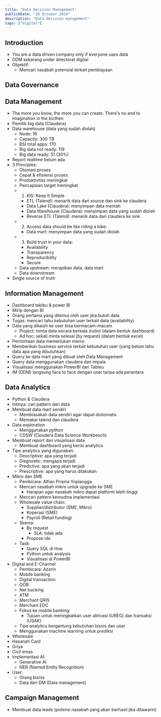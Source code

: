 ```yaml
---
title: "Data Decision Management"
publishDate: "28 October 2024"
description: "Data decision management"
tags: ["digital"]
---
```


## Introduction

- You are a data driven company only if everyone uses data
- DDM sekarang under directorat digital
- Objektif:
  - Mencari nasabah potensial terkait pembiayaan

## Data Governance

## Data Management

- The more you know, the more you can create. There's no end to imagination in the kicthen
- Pemilik big data (Claudera)
- Data warehouse (data yang sudah diolah)
  - Node: 16
  - Capacity: 300 TB
  - BSI total apps: 170
  - Big data not ready: 119
  - Big data ready: 51 (30%)
- Report realtime belum ada
- 3 Principles:
  - Otomasi proses
  - Cepat & efisiensi proses
  - Produktivitas meningkat
  - Pencapaian target meningkat
  - 1. KIS: Keep It Simple
    - ETL (Talend): menarik data dari source dan sink ke claudera
    - Data Lake (Claudera): menyimpan data mentah
    - Data Warehouse (Claudera): menyimpan data yang sudah diolah
    - Reverse ETL (Talend): menarik data dari claudera ke sink
  - 2. Access data should be like riding a bike:
    - Data mart: menyimpan data yang sudah diolah
  - 3. Build trust in your data:
    - Availability
    - Transparency
    - Reproducibility
    - Secure
  - Data upstream: merapikan data, data mart
  - Data downstream
- Single source of truth

## Information Management

- Dashboard tableu & power BI
- Mirip dengan BI
- Orang pertama yang ditemui oleh user jika butuh data
- Tugas: mencari tahu kebutuhan user terkait data (availability)
- Data yang dikasih ke user bisa bermacam-macam
  - Project: minta data secara berkala (rutin) (dalam bentuk dashboard)
  - Ad hoc: sekali minta selesai (by request) (dalam bentuk excel)
- Permintaan data memerlukan memo
- Memberikan business service terkait kebutuhan user (yang belum tahu data apa yang dibutuhkan)
- Query ke data mart yang dibuat oleh Data Management
- Query data menggunakan claudera dan impala
- Visualisasi menggunakan PowerBI dan Tableu
- IM (DDM) langsung face to face dengan user tanpa ada perantara

## Data Analytics

- Python & Claudera
- Intinya: cari pattern dari data
- Membuat data mart sendiri
  - Membiasakan data sendiri agar dapat diotomatis
  - Memakai talend dan claudera
- Data exploration
  - Menggunakan python
  - CDSW (Cloudera Data Science Workbench)
- Membuat report dan visualisasi data
  - Membuat dashboard yang berisi analytics
- Tipe analytics yang digunakan:
  - Descriptive: apa yang terjadi
  - Diagnostic: mengapa terjadi
  - Predictive: apa yang akan terjadi
  - Prescriptive: apa yang harus dilakukan
- Mikro dan SME
  - Pembicara: Alfian Prisma Yopiangga
  - Mencari nasabah mikro untuk upgrade ke SME
    - Harapan agar nasabah mikro dapat platform lebih tinggi
  - Mencari pattern kemudina implementasi
  - Wholesale value chain:
    - Supplier/distributor (SME, Mikro)
    - Koperasi (SME)
    - Payroll (Retail funding)
  - Skema:
    - By request
      - SLA: tidak ada
    - Propose ide
  - Task:
    - Query SQL di Hue
    - Python untuk analysis
    - Visualisasi di PowerBI
- Digital and E-Channel
  - Pembicara: Azarin
  - Mobile banking
  - Digital transaction
  - OOB
  - Net backing
  - ATM
  - Merchant QRIS
  - Merchant EDC
  - Fokus ke mobile banking:
    - Tujuan untuk meningkatkan user aktivasi (UREG) dan transaksi (USAK)
  - Tipe analytics bergantung kebutuhan bisnis dan user
  - Menggunakan machine learning untuk prediksi
- Wholesale
- Hasanah Card
- Griya
- Cicil emas
- Implementasi AI:
  - Generative AI
  - NER (Named Entity Recognition)
- User:
  - Orang bisnis
  - Data dari DM (Data management)

## Campaign Management

- Membuat data leads (potensi nasabah yang akan berhasil jika ditawarin)
